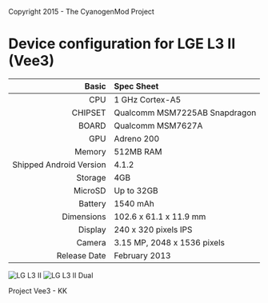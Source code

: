 Copyright 2015 - The CyanogenMod Project

Device configuration for LGE L3 II (Vee3)
=====================================

Basic   | Spec Sheet
-------:|:-------------------------
CPU     | 1 GHz Cortex-A5
CHIPSET | Qualcomm MSM7225AB Snapdragon
BOARD   | Qualcomm MSM7627A
GPU     | Adreno 200
Memory  | 512MB RAM
Shipped Android Version | 4.1.2
Storage | 4GB
MicroSD | Up to 32GB
Battery | 1540 mAh
Dimensions | 102.6 x 61.1 x 11.9 mm
Display | 240 x 320 pixels IPS
Camera  | 3.15 MP, 2048 x 1536 pixels
Release Date | February 2013

![LG L3 II](http://cdn2.gsmarena.com/vv/pics/lg/lg-optimus-l3-ii.jpg "LG L3 II") ![LG L3 II Dual](http://cdn2.gsmarena.com/vv/pics/lg/lg-optimus-l3-ii-dual-2.jpg "LG L3 II Dual")

Project Vee3 - KK

